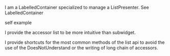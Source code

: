 I am a LabelledContainer specialized to manage a ListPresenter.
See LabelledContainer

self example

I provide the accessor list to be more intuitive than subwidget.

I provide shortcuts for the most common methods of the list api to avoid the use of the DoesNotUnderstand or the writing of long chain of accessors.